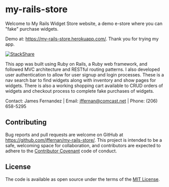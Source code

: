 # my-rails-store

Welcome to My Rails Widget Store website, a demo e-store where you can "fake" purchase widgets. 

Demo at: https://my-rails-store.herokuapp.com/.  Thank you for trying my app.

[![StackShare](https://img.shields.io/badge/tech-stack-0690fa.svg?style=flat)](https://stackshare.io/jffernan/demo-rails-store)

This app was built using Ruby on Rails, a Ruby web framework, and followed MVC architecture and RESTful routing patterns. I also developed user authentication to allow for user signup and login processes. These is a nav search bar to find widgets along with inventory and show pages for widgets. There is also a working shopping cart available to CRUD orders of widgets and checkout process to complete fake purchases of widgets.

Contact: James Fernandez | Email: jffernan@comcast.net | Phone: (206) 658-5295

## Contributing

Bug reports and pull requests are welcome on GitHub at https://github.com/jffernan/my-rails-store/. This project is intended to be a safe, welcoming space for collaboration, and contributors are expected to adhere to the [Contributor Covenant](http://contributor-covenant.org) code of conduct.

## License

The code is available as open source under the terms of the [MIT License](http://opensource.org/licenses/MIT).

